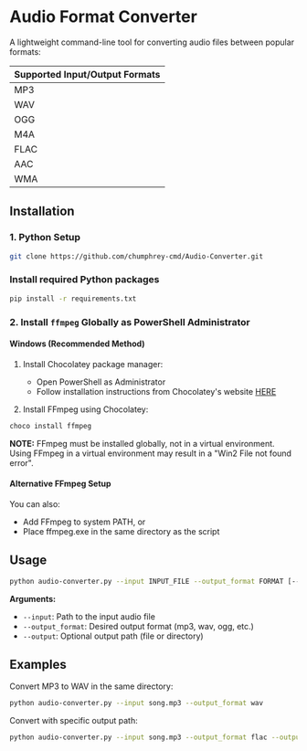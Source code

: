 # Audio Format Converter

A lightweight command-line tool for converting audio files between popular formats:


| Supported Input/Output Formats |
|---------------------|
| MP3                 |
| WAV                 |
| OGG                 |
| M4A                 |
| FLAC               |
| AAC                |
| WMA                |


## Installation

### 1. Python Setup

```bash
git clone https://github.com/chumphrey-cmd/Audio-Converter.git
```

### Install required Python packages

```bash
pip install -r requirements.txt
```

### 2. Install `ffmpeg` Globally as PowerShell Administrator

#### Windows (Recommended Method)
1. Install Chocolatey package manager:
   - Open PowerShell as Administrator
   - Follow installation instructions from Chocolatey's website [HERE](https://chocolatey.org/install#individual)
   
2. Install FFmpeg using Chocolatey:
```powershell
choco install ffmpeg
```

**NOTE:** FFmpeg must be installed globally, not in a virtual environment. Using FFmpeg in a virtual environment may result in a "Win2 File not found error".

#### Alternative FFmpeg Setup
You can also:
- Add FFmpeg to system PATH, or
- Place ffmpeg.exe in the same directory as the script

## Usage

```bash
python audio-converter.py --input INPUT_FILE --output_format FORMAT [--output OUTPUT_PATH]
```

**Arguments:**
- `--input`: Path to the input audio file
- `--output_format`: Desired output format (mp3, wav, ogg, etc.)
- `--output`: Optional output path (file or directory)

## Examples

Convert MP3 to WAV in the same directory:
```bash
python audio-converter.py --input song.mp3 --output_format wav
```

Convert with specific output path:
```bash
python audio-converter.py --input song.mp3 --output_format flac --output /music/converted/
```